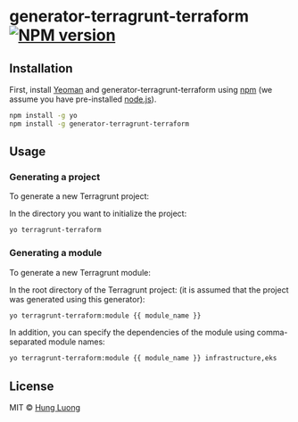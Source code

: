 # generator-terragrunt-terraform [![NPM version][npm-image]][npm-url]
> 

## Installation

First, install [Yeoman](http://yeoman.io) and generator-terragrunt-terraform using [npm](https://www.npmjs.com/) (we assume you have pre-installed [node.js](https://nodejs.org/)).

```bash
npm install -g yo
npm install -g generator-terragrunt-terraform
```

## Usage

### Generating a project
To generate a new Terragrunt project:

In the directory you want to initialize the project:

```bash
yo terragrunt-terraform
```

### Generating a module
To generate a new Terragrunt module:

In the root directory of the Terragrunt project: (it is assumed that the project was generated using this generator):

```bash
yo terragrunt-terraform:module {{ module_name }}
```

In addition, you can specify the dependencies of the module using comma-separated module names:
```bash
yo terragrunt-terraform:module {{ module_name }} infrastructure,eks
```
## License

MIT © [Hung Luong]()


[npm-image]: https://badge.fury.io/js/generator-terragrunt-terraform.svg
[npm-url]: https://npmjs.org/package/generator-terragrunt-terraform

